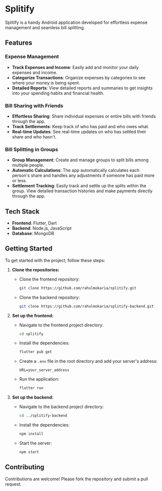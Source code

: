 # Splitify

Splitify is a handy Android application developed for effortless expense management and seamless bill splitting.

## Features

### Expense Management

- **Track Expenses and Income**: Easily add and monitor your daily expenses and income.
- **Categorize Transactions**: Organize expenses by categories to see where your money is being spent.
- **Detailed Reports**: View detailed reports and summaries to get insights into your spending habits and financial health.

### Bill Sharing with Friends

- **Effortless Sharing**: Share individual expenses or entire bills with friends through the app.
- **Track Settlements**: Keep track of who has paid and who owes what.
- **Real-time Updates**: See real-time updates on who has settled their share and who hasn't.

### Bill Splitting in Groups

- **Group Management**: Create and manage groups to split bills among multiple people.
- **Automatic Calculations**: The app automatically calculates each person's share and handles any adjustments if someone has paid more or less.
- **Settlement Tracking**: Easily track and settle up the splits within the group. View detailed transaction histories and make payments directly through the app.

## Tech Stack

- **Frontend**: Flutter, Dart
- **Backend**: Node.js, JavaScript
- **Database**: MongoDB

## Getting Started

To get started with the project, follow these steps:

1. **Clone the repositories:**

   - Clone the frontend repository:
     ```sh
     git clone https://github.com/rahulmokaria/splitify.git
     ```
   - Clone the backend repository:
     ```sh
     git clone https://github.com/rahulmokaria/splitify-backend.git
     ```

2. **Set up the frontend:**

   - Navigate to the frontend project directory:
     ```sh
     cd splitify
     ```
   - Install the dependencies:
     ```sh
     flutter pub get
     ```
   - Create a `.env` file in the root directory and add your server's address:
     ```env
     URL=your_server_address
     ```
   - Run the application:
     ```sh
     flutter run
     ```

3. **Set up the backend:**

   - Navigate to the backend project directory:
     ```sh
     cd ../splitify-backend
     ```
   - Install the dependencies:
     ```sh
     npm install
     ```
   - Start the server:
     ```sh
     npm start
     ```

## Contributing

Contributions are welcome! Please fork the repository and submit a pull request.
